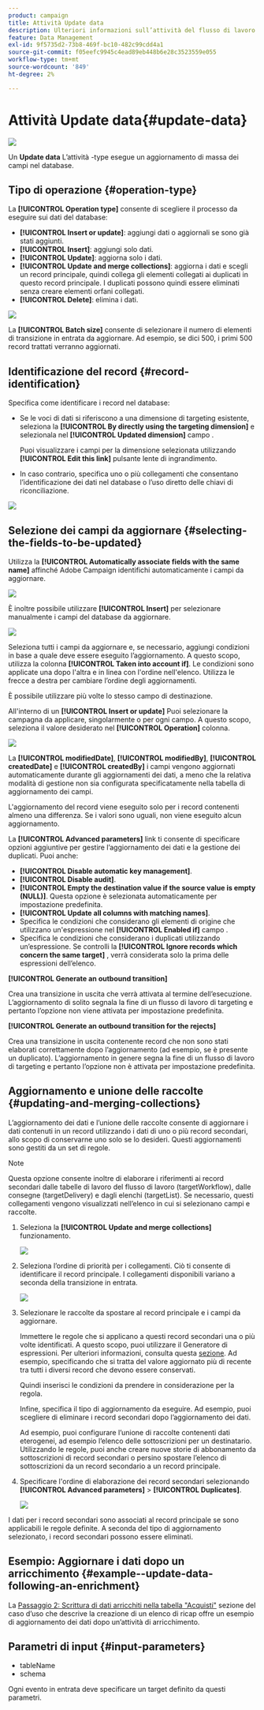 ```yaml
---
product: campaign
title: Attività Update data
description: Ulteriori informazioni sull’attività del flusso di lavoro Update data
feature: Data Management
exl-id: 9f5735d2-73b8-469f-bc10-482c99cdd4a1
source-git-commit: f05eefc9945c4ead89eb448b6e28c3523559e055
workflow-type: tm+mt
source-wordcount: '849'
ht-degree: 2%

---
```


# Attività Update data{#update-data}

![](../../assets/common.svg)

Un **Update data** L’attività -type esegue un aggiornamento di massa dei campi nel database.

## Tipo di operazione {#operation-type}

La **[!UICONTROL Operation type]** consente di scegliere il processo da eseguire sui dati del database:

* **[!UICONTROL Insert or update]**: aggiungi dati o aggiornali se sono già stati aggiunti.
* **[!UICONTROL Insert]**: aggiungi solo dati.
* **[!UICONTROL Update]**: aggiorna solo i dati.
* **[!UICONTROL Update and merge collections]**: aggiorna i dati e scegli un record principale, quindi collega gli elementi collegati ai duplicati in questo record principale. I duplicati possono quindi essere eliminati senza creare elementi orfani collegati.
* **[!UICONTROL Delete]**: elimina i dati.

![](assets/s_advuser_update_data_1.png)

La **[!UICONTROL Batch size]** consente di selezionare il numero di elementi di transizione in entrata da aggiornare. Ad esempio, se dici 500, i primi 500 record trattati verranno aggiornati.

## Identificazione del record {#record-identification}

Specifica come identificare i record nel database:

* Se le voci di dati si riferiscono a una dimensione di targeting esistente, seleziona la **[!UICONTROL By directly using the targeting dimension]** e selezionala nel **[!UICONTROL Updated dimension]** campo .

   Puoi visualizzare i campi per la dimensione selezionata utilizzando **[!UICONTROL Edit this link]** pulsante lente di ingrandimento.

* In caso contrario, specifica uno o più collegamenti che consentano l’identificazione dei dati nel database o l’uso diretto delle chiavi di riconciliazione.

![](assets/s_advuser_update_data_2.png)

## Selezione dei campi da aggiornare {#selecting-the-fields-to-be-updated}

Utilizza la **[!UICONTROL Automatically associate fields with the same name]** affinché Adobe Campaign identifichi automaticamente i campi da aggiornare.

![](assets/s_advuser_update_data_3b.png)

È inoltre possibile utilizzare **[!UICONTROL Insert]** per selezionare manualmente i campi del database da aggiornare.

![](assets/s_advuser_update_data_3.png)

Seleziona tutti i campi da aggiornare e, se necessario, aggiungi condizioni in base a quale deve essere eseguito l’aggiornamento. A questo scopo, utilizza la colonna **[!UICONTROL Taken into account if]**. Le condizioni sono applicate una dopo l&#39;altra e in linea con l&#39;ordine nell&#39;elenco. Utilizza le frecce a destra per cambiare l’ordine degli aggiornamenti.

È possibile utilizzare più volte lo stesso campo di destinazione.

All&#39;interno di un **[!UICONTROL Insert or update]** Puoi selezionare la campagna da applicare, singolarmente o per ogni campo. A questo scopo, seleziona il valore desiderato nel **[!UICONTROL Operation]** colonna.

![](assets/s_advuser_update_data_5.png)

La **[!UICONTROL modifiedDate]**, **[!UICONTROL modifiedBy]**, **[!UICONTROL createdDate]** e **[!UICONTROL createdBy]** i campi vengono aggiornati automaticamente durante gli aggiornamenti dei dati, a meno che la relativa modalità di gestione non sia configurata specificatamente nella tabella di aggiornamento dei campi.

L&#39;aggiornamento del record viene eseguito solo per i record contenenti almeno una differenza. Se i valori sono uguali, non viene eseguito alcun aggiornamento.

La **[!UICONTROL Advanced parameters]** link ti consente di specificare opzioni aggiuntive per gestire l’aggiornamento dei dati e la gestione dei duplicati. Puoi anche:

* **[!UICONTROL Disable automatic key management]**.
* **[!UICONTROL Disable audit]**.
* **[!UICONTROL Empty the destination value if the source value is empty (NULL)]**. Questa opzione è selezionata automaticamente per impostazione predefinita.
* **[!UICONTROL Update all columns with matching names]**.
* Specifica le condizioni che considerano gli elementi di origine che utilizzano un&#39;espressione nel **[!UICONTROL Enabled if]** campo .
* Specifica le condizioni che considerano i duplicati utilizzando un’espressione. Se controlli la **[!UICONTROL Ignore records which concern the same target]** , verrà considerata solo la prima delle espressioni dell’elenco.

**[!UICONTROL Generate an outbound transition]**

Crea una transizione in uscita che verrà attivata al termine dell’esecuzione. L’aggiornamento di solito segnala la fine di un flusso di lavoro di targeting e pertanto l’opzione non viene attivata per impostazione predefinita.

**[!UICONTROL Generate an outbound transition for the rejects]**

Crea una transizione in uscita contenente record che non sono stati elaborati correttamente dopo l’aggiornamento (ad esempio, se è presente un duplicato). L’aggiornamento in genere segna la fine di un flusso di lavoro di targeting e pertanto l’opzione non è attivata per impostazione predefinita.

## Aggiornamento e unione delle raccolte {#updating-and-merging-collections}

L’aggiornamento dei dati e l’unione delle raccolte consente di aggiornare i dati contenuti in un record utilizzando i dati di uno o più record secondari, allo scopo di conservarne uno solo se lo desideri. Questi aggiornamenti sono gestiti da un set di regole.

>[!NOTE]
>
>Questa opzione consente inoltre di elaborare i riferimenti ai record secondari dalle tabelle di lavoro del flusso di lavoro (targetWorkflow), dalle consegne (targetDelivery) e dagli elenchi (targetList). Se necessario, questi collegamenti vengono visualizzati nell’elenco in cui si selezionano campi e raccolte.

1. Seleziona la **[!UICONTROL Update and merge collections]** funzionamento.

   ![](assets/update_and_merge_collections1.png)

1. Seleziona l’ordine di priorità per i collegamenti. Ciò ti consente di identificare il record principale. I collegamenti disponibili variano a seconda della transizione in entrata.

   ![](assets/update_and_merge_collections2.png)

1. Selezionare le raccolte da spostare al record principale e i campi da aggiornare.

   Immettere le regole che si applicano a questi record secondari una o più volte identificati. A questo scopo, puoi utilizzare il Generatore di espressioni. Per ulteriori informazioni, consulta questa [sezione](../../platform/using/defining-filter-conditions.md#building-expressions). Ad esempio, specificando che si tratta del valore aggiornato più di recente tra tutti i diversi record che devono essere conservati.

   Quindi inserisci le condizioni da prendere in considerazione per la regola.

   Infine, specifica il tipo di aggiornamento da eseguire. Ad esempio, puoi scegliere di eliminare i record secondari dopo l’aggiornamento dei dati.

   Ad esempio, puoi configurare l’unione di raccolte contenenti dati eterogenei, ad esempio l’elenco delle sottoscrizioni per un destinatario. Utilizzando le regole, puoi anche creare nuove storie di abbonamento da sottoscrizioni di record secondari o persino spostare l’elenco di sottoscrizioni da un record secondario a un record principale.

1. Specificare l&#39;ordine di elaborazione dei record secondari selezionando **[!UICONTROL Advanced parameters]** > **[!UICONTROL Duplicates]**.

   ![](assets/update_and_merge_collections3.png)

I dati per i record secondari sono associati al record principale se sono applicabili le regole definite. A seconda del tipo di aggiornamento selezionato, i record secondari possono essere eliminati.

## Esempio: Aggiornare i dati dopo un arricchimento {#example--update-data-following-an-enrichment}

La [Passaggio 2: Scrittura di dati arricchiti nella tabella &quot;Acquisti&quot;](creating-a-summary-list.md#step-2--writing-enriched-data-to-the--purchases--table) sezione del caso d’uso che descrive la creazione di un elenco di ricap offre un esempio di aggiornamento dei dati dopo un’attività di arricchimento.

## Parametri di input {#input-parameters}

* tableName
* schema

Ogni evento in entrata deve specificare un target definito da questi parametri.
